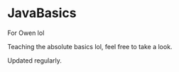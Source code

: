 # JavaBasics
For Owen lol

Teaching the absolute basics lol, feel free to take a look.

Updated regularly.
